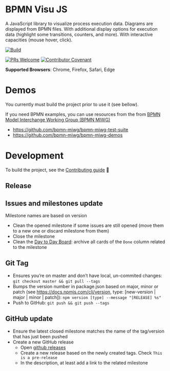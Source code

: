 # BPMN Visu JS
A JavaScript library to visualize process execution data. Diagrams are displayed from BPMN files. With additional display options for execution data (highlight some transitions, counters, and more). With interactive capacities (mouse hover, click).

[![Build](https://github.com/bonitasoft-labs/bpmn-visu-js/workflows/Build/badge.svg)](https://github.com/bonitasoft-labs/bpmn-visu-js/actions)
 
[![PRs Welcome](https://img.shields.io/badge/PRs-welcome-brightgreen.svg?style=flat-square)](CONTRIBUTING.md)
[![Contributor Covenant](https://img.shields.io/badge/Contributor%20Covenant-v2.0%20adopted-ff69b4.svg)](CODE_OF_CONDUCT.md)


**Supported Browsers**: Chrome, Firefox, Safari, Edge

# Demos

You currently must build the project prior to use it (see bellow).

If you need BPMN examples, you can use resources from the from [BPMN Model Interchange Working Group (BPMN MIWG)](http://www.omgwiki.org/bpmn-miwg)
- https://github.com/bpmn-miwg/bpmn-miwg-test-suite
- https://github.com/bpmn-miwg/bpmn-miwg-demos


# Development

To build the project, see the [Contributing guide](CONTRIBUTING.md#Build) :slightly_smiling_face:

## Release

## Issues and milestones update

Milestone names are based on version
- Clean the opened milestone if some issues are still opened (move them to a new one or discard milestone from them)
- Close the milestone
- Clean the [Day to Day Board](https://github.com/bonitasoft-labs/bpmn-visu-js/projects/1): archive all cards of the `Done` column related to the milestone


## Git Tag

- Ensures you’re on master and don’t have local, un-commited changes: `git checkout master && git pull --tags`
- Bumps the version number in package.json based on major, minor or patch (see https://docs.npmjs.com/cli/version, type:
 [new-version | major | minor | patch]): `npm version [type] --message "[RELEASE] %s"`
- Push to GitHub: `git push && git push --tags`

## GitHub update

- Ensure the latest closed milestone matches the name of the tag/version that has just been pushed
- Create a new GitHub release
  - Open [github releases](https://github.com/bonitasoft-labs/bpmn-visu-js/releases)
  - Create a new release based on the newly created tags. Check `This is a pre-release`
  - In the description, at least add a link to the related milestone

